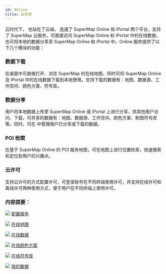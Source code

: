 ```yaml
---
id: Online
title: 云共享
---
```

云时代下， 也站在了云端， 连通了 SuperMap Online 和 iPortal 两个平台，支持了 SuperMap 云服务，可直接访问
SuperMap Online 和 iPortal 中的在线数据，也可将本地的数据分享至 SuperMap Online 和 iPortal 中。Online 服务提供了以下几个模块的功能：

### 数据下载

在桌面中可直接打开、浏览 SuperMap 的在线地图，同时可将 SuperMap Online 及 iPortal
中的在线数据下载到本地使用，支持下载的数据有：地图、数据源、工作空间、颜色方案、符号库。

### 数据分享

用户将本地数据上传至 SuperMap Online 或 iPortal
上进行分享，供其他用户访问、下载，可共享的数据有：地图、数据源、工作空间、颜色方案、制图符号库等。同时，可在  中管理用户已分享或下载的数据。

### POI 检索

在基于 SuperMap Online 的 POI 服务地图，可在地图上进行位置检索，快速搜索和定位到用户的兴趣点。

### 云许可

支持云许可的方式配置许可，可登录账号在不同终端使用许可，并支持在线许可和离线许可两种使用方式，便于用户在不同终端上使用许可。

### 内容提要：

![](../img/smalltitle.png) [配置服务](ConfigureAddress.html)

![](../img/smalltitle.png) [在线地图](OnlineMap.html)

![](../img/smalltitle.png) [在线数据](OnlineData.html)

![](../img/smalltitle.png) [在线颜色方案](OnlineColorSchemes.html)

![](../img/smalltitle.png) [在线符号库](OnlineSymbol.html)

![](../img/smalltitle.png) [我的数据](OnlineMyData.html)
